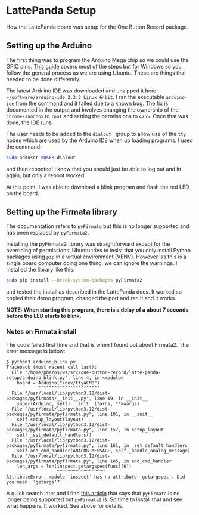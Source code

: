 # LattePanda Setup

How the LattePanda board was setup for the One Button Record package.

## Setting up the Arduino

The first thing was to program the Arduino Mega chip so we could use the GPIO pins.  [This guide](http://docs.lattepanda.com/content/alpha_edition/python_arduino_bridge/#step-2) covers most of the steps but for Windows so you follow the general process as we are using Ubuntu.  These are things that needed to be  done differently.

The latest Arduino IDE was downloaded and unzipped it here: `~/software/arduino-ide_2.3.3_Linux_64bit`.  I ran the executable `arduino-ide`  from the command and it failed due to a known bug. The fix is documented in the output and involves changing the ownership of the `chrome-sandbox` to `root` and setting the permissions to `4755`.  Once that was done, the IDE runs.

The user needs to be added to the `dialout ` group to allow use of the `tty` nodes which are used by the Arduino IDE when up loading programs. I used the command:

```bash
sudo adduser $USER dialout
```

and then rebooted!  I know that you should just be able to log out and in again, but only a reboot worked.  

At this point, I was able to download a blink program and flash the red LED on the board.

## Setting up the Firmata library

The documentation refers to `pyFirmata` but this is no longer supported and has been replaced by `pyFirmata2`.

Installing the pyFirmata2 library was straightforward except for the overriding of permissions.  Ubuntu tries to insist that you only install Python packages using `pip` in a virtual environment (VENV).  However, as this is a single board computer doing one thing, we can ignore the warnings.  I installed the library like this:

```bash
sudo pip install --break-system-packages pyFirmata2
```

and tested the install as described in the LattePanda docs.  It worked so copied their demo program, changed the port and ran it and it works.

__NOTE: When starting this program, there is a delay of a about 7 seconds before the LED starts to blink.__

### Notes on Firmata install

The code failed first time and that is when I found out about Firmata2. The error message is below:

```text
$ python3 arduino_blink.py 
Traceback (most recent call last):
  File "/home/pharos/ws/src/one-button-record/latte-panda-setup/arduino_blink.py", line 4, in <module>
    board = Arduino("/dev/ttyACM0")
            ^^^^^^^^^^^^^^^^^^^^^^^
  File "/usr/local/lib/python3.12/dist-packages/pyfirmata/__init__.py", line 19, in __init__
    super(Arduino, self).__init__(*args, **kwargs)
  File "/usr/local/lib/python3.12/dist-packages/pyfirmata/pyfirmata.py", line 101, in __init__
    self.setup_layout(layout)
  File "/usr/local/lib/python3.12/dist-packages/pyfirmata/pyfirmata.py", line 157, in setup_layout
    self._set_default_handlers()
  File "/usr/local/lib/python3.12/dist-packages/pyfirmata/pyfirmata.py", line 161, in _set_default_handlers
    self.add_cmd_handler(ANALOG_MESSAGE, self._handle_analog_message)
  File "/usr/local/lib/python3.12/dist-packages/pyfirmata/pyfirmata.py", line 185, in add_cmd_handler
    len_args = len(inspect.getargspec(func)[0])
                   ^^^^^^^^^^^^^^^^^^
AttributeError: module 'inspect' has no attribute 'getargspec'. Did you mean: 'getargs'?
```

A quick search later and I find [this article](https://stackoverflow.com/questions/74585622/pyfirmata-gives-error-module-inspect-has-no-attribute-getargspec) that says that `pyFirmata` is no longer being supported but `pyFirmata2` is.  So time to install that and see what happens.  It worked.  See above for details.
